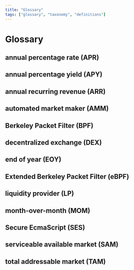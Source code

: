 ```yaml
---
title: "Glossary"
tags: ["glossary", "taxonomy", "definitions"]
---
```


# Glossary

## annual percentage rate (APR)
<!-- definition -->

## annual percentage yield (APY)
<!-- definition -->

## annual recurring revenue (ARR)
<!-- definition -->

## automated market maker (AMM)
<!-- definition -->

## Berkeley Packet Filter (BPF)
<!-- definition -->

## decentralized exchange (DEX)
<!-- definition -->

## end of year (EOY)
<!-- definition -->

## Extended Berkeley Packet Filter (eBPF)
<!-- definition -->

## liquidity provider (LP)
<!-- definition -->

## month-over-month (MOM)
<!-- definition -->

## Secure EcmaScript (SES)
<!-- definition -->

## serviceable available market (SAM)
<!-- definition -->

## total addressable market (TAM)
<!-- definition -->

<!-- TODO:
DAPP
FinOps
ITOps
ROI
-->
